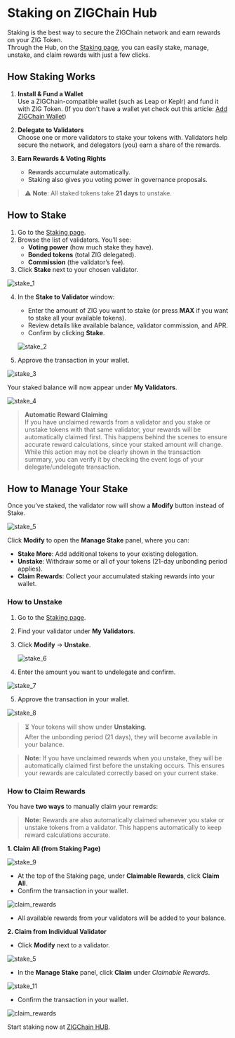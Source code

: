 # Staking on ZIGChain Hub

Staking is the best way to secure the ZIGChain network and earn rewards on your ZIG Token.  
Through the Hub, on the [Staking page](https://hub.zigchain.com/staking), you can easily stake, manage, unstake, and claim rewards with just a few clicks.

<div class="spacer"></div>

## How Staking Works

1. **Install & Fund a Wallet**  
   Use a ZIGChain-compatible wallet (such as Leap or Keplr) and fund it with ZIG Token. (If you don't have a wallet yet check out this article: [Add ZIGChain Wallet](../general/zigchain-wallet.md))

2. **Delegate to Validators**  
   Choose one or more validators to stake your tokens with. Validators help secure the network, and delegators (you) earn a share of the rewards.

3. **Earn Rewards & Voting Rights**
   - Rewards accumulate automatically.
   - Staking also gives you voting power in governance proposals.

> ⚠️ **Note**: All staked tokens take **21 days** to unstake.

<div class="spacer"></div>

## How to Stake

1. Go to the [Staking page](https://hub.zigchain.com/staking).
2. Browse the list of validators. You’ll see:
   - **Voting power** (how much stake they have).
   - **Bonded tokens** (total ZIG delegated).
   - **Commission** (the validator’s fee).
3. Click **Stake** next to your chosen validator.

![stake_1](./img/staking/stake_1.png)

4. In the **Stake to Validator** window:

   - Enter the amount of ZIG you want to stake (or press **MAX** if you want to stake all your available tokens).
   - Review details like available balance, validator commission, and APR.
   - Confirm by clicking **Stake**.

   ![stake_2](./img/staking/stake_2.png)

5. Approve the transaction in your wallet.

![stake_3](./img/staking/stake_3.png)

Your staked balance will now appear under **My Validators**.

![stake_4](./img/staking/stake_4.png)

> **Automatic Reward Claiming**  
> If you have unclaimed rewards from a validator and you stake or unstake tokens with that same validator, your rewards will be automatically claimed first. This happens behind the scenes to ensure accurate reward calculations, since your staked amount will change. While this action may not be clearly shown in the transaction summary, you can verify it by checking the event logs of your delegate/undelegate transaction.

<div class="spacer"></div>

## How to Manage Your Stake

Once you’ve staked, the validator row will show a **Modify** button instead of Stake.

![stake_5](./img/staking/stake_5.png)

Click **Modify** to open the **Manage Stake** panel, where you can:

- **Stake More**: Add additional tokens to your existing delegation.
- **Unstake**: Withdraw some or all of your tokens (21-day unbonding period applies).
- **Claim Rewards**: Collect your accumulated staking rewards into your wallet.

<div class="spacer"></div>

### How to Unstake

1. Go to the [Staking page](https://hub.zigchain.com/staking).
2. Find your validator under **My Validators**.
3. Click **Modify** → **Unstake**.

   ![stake_6](./img/staking/stake_6.png)

4. Enter the amount you want to undelegate and confirm.

![stake_7](./img/staking/stake_7.png)

5. Approve the transaction in your wallet.

![stake_8](./img/staking/stake_8.png)

> ⏳ Your tokens will show under **Unstaking**.  
> After the unbonding period (21 days), they will become available in your balance.

> **Note**: If you have unclaimed rewards when you unstake, they will be automatically claimed first before the unstaking occurs. This ensures your rewards are calculated correctly based on your current stake.

<div class="spacer"></div>

### How to Claim Rewards

You have **two ways** to manually claim your rewards:

> **Note**: Rewards are also automatically claimed whenever you stake or unstake tokens from a validator. This happens automatically to keep reward calculations accurate.

**1. Claim All (from Staking Page)**

![stake_9](./img/staking/stake_9.png)

- At the top of the Staking page, under **Claimable Rewards**, click **Claim All**.
- Confirm the transaction in your wallet.

![claim_rewards](./img/staking/claim_rewards.png)

- All available rewards from your validators will be added to your balance.

<div class="spacer"></div>

**2. Claim from Individual Validator**

- Click **Modify** next to a validator.

![stake_5](./img/staking/stake_5.png)

- In the **Manage Stake** panel, click **Claim** under _Claimable Rewards_.

![stake_11](./img/staking/stake_11.png)

- Confirm the transaction in your wallet.

![claim_rewards](./img/staking/claim_rewards.png)

<div class="spacer"></div>

Start staking now at [ZIGChain HUB](https://hub.zigchain.com/staking).
